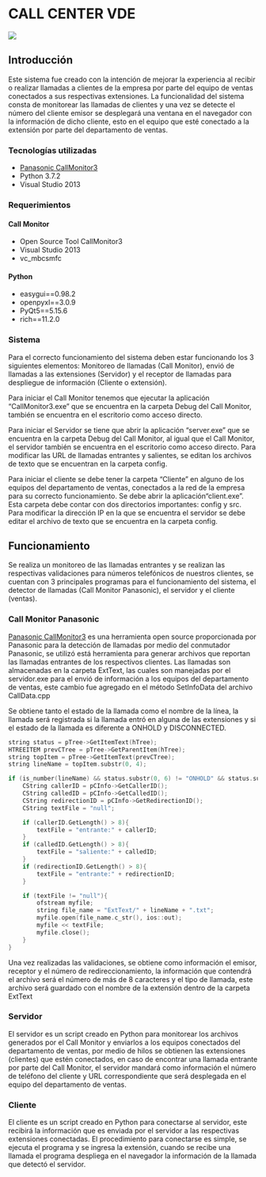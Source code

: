 # CALL CENTER VDE

![](https://www.vde.com.mx/media/wysiwyg/contacto/store-image.png)


## Introducción
Este sistema fue creado con la intención de mejorar la experiencia al recibir o realizar llamadas a clientes de la empresa por parte del equipo de ventas conectados a sus respectivas extensiones. La funcionalidad del sistema consta de monitorear las llamadas de clientes y una vez se detecte el número del cliente emisor se desplegará una ventana en el navegador con la información de dicho cliente, esto en el equipo que esté conectado a la extensión por parte del departamento de ventas. 

### Tecnologías utilizadas
- [Panasonic CallMonitor3](https://panasonic.net/cns/office/products/pbx/solutions/OpenSourceTools/ "Panasonic CallMonitor3")
- Python 3.7.2
- Visual Studio 2013

### Requerimientos
#### Call Monitor
- Open Source Tool CallMonitor3
- Visual Studio 2013
- vc_mbcsmfc

#### Python
- easygui==0.98.2
- openpyxl==3.0.9
- PyQt5==5.15.6
- rich==11.2.0

### Sistema
Para el correcto funcionamiento del sistema deben estar funcionando los 3 siguientes elementos: Monitoreo de llamadas (Call Monitor), envió de llamadas a las extensiones (Servidor) y el receptor de llamadas para despliegue de información (Cliente o extensión).

Para iniciar el Call Monitor tenemos que ejecutar la aplicación “CallMonitor3.exe” que se encuentra en la carpeta Debug del Call Monitor, también se encuentra en el escritorio como acceso directo.

Para iniciar el Servidor se tiene que abrir la aplicación “server.exe” que se encuentra en la carpeta Debug del Call Monitor, al igual que el Call Monitor, el servidor también se encuentra en el escritorio como acceso directo. Para modificar las URL de llamadas entrantes y salientes, se editan los archivos de texto que se encuentran en la carpeta config.

Para iniciar el cliente se debe tener la carpeta “Cliente” en alguno de los equipos del departamento de ventas, conectados a la red de la empresa para su correcto funcionamiento. Se debe abrir la aplicación“client.exe”. Esta carpeta debe contar con dos directorios importantes: config y src. Para modificar la dirección IP en la que se encuentra el servidor se debe editar el archivo de texto que se encuentra en la carpeta config.


## Funcionamiento
Se realiza un monitoreo de las llamadas entrantes y se realizan las respectivas validaciones para números telefónicos de nuestros clientes, se cuentan con 3 principales programas para el funcionamiento del sistema, el detector de llamadas (Call Monitor Panasonic), el servidor y el cliente (ventas).

### Call Monitor Panasonic
[Panasonic CallMonitor3](https://panasonic.net/cns/office/products/pbx/solutions/OpenSourceTools/ "Panasonic CallMonitor3") es una herramienta open source proporcionada por Panasonic para la detección de llamadas por medio del conmutador Panasonic, se utilizó está herramienta para generar archivos que reportan las llamadas entrantes de los respectivos clientes. Las llamadas son almacenadas en la carpeta ExtText, las cuales son manejadas por el servidor.exe para el envió de información a los equipos del departamento de ventas, este cambio fue agregado en el método SetInfoData del archivo CallData.cpp

Se obtiene tanto el estado de la llamada como el nombre de la línea, la llamada será registrada si la llamada entró en alguna de las extensiones y si el estado de la llamada es diferente a ONHOLD y DISCONNECTED.

```cpp
string status = pTree->GetItemText(hTree);
HTREEITEM prevCTree = pTree->GetParentItem(hTree);
string topItem = pTree->GetItemText(prevCTree);
string lineName = topItem.substr(0, 4);

if (is_number(lineName) && status.substr(0, 6) != "ONHOLD" && status.substr(0, 10) != "DISCONNECT"){
	CString callerID = pCInfo->GetCallerID();
	CString calledID = pCInfo->GetCalledID();
	CString redirectionID = pCInfo->GetRedirectionID();
	CString textFile = "null";

	if (callerID.GetLength() > 8){
		textFile = "entrante:" + callerID;
	}
	if (calledID.GetLength() > 8){
		textFile = "saliente:" + calledID;
	}
	if (redirectionID.GetLength() > 8){
		textFile = "entrante:" + redirectionID;
	}

	if (textFile != "null"){
		ofstream myfile;
		string file_name = "ExtText/" + lineName + ".txt";
		myfile.open(file_name.c_str(), ios::out);
		myfile << textFile;
		myfile.close();
	}
}
```

Una vez realizadas las validaciones, se obtiene como información el emisor, receptor y el número de redireccionamiento, la información que contendrá el archivo será el número de más de 8 caracteres y el tipo de llamada, este archivo será guardado con el nombre de la extensión dentro de la carpeta ExtText


### Servidor
El servidor es un script creado en Python para monitorear los archivos generados por el Call Monitor y enviarlos a los equipos conectados del departamento de ventas, por medio de hilos se obtienen las extensiones (clientes) que estén conectados, en caso de encontrar una llamada entrante por parte del Call Monitor, el servidor mandará como información el número de teléfono del cliente y URL correspondiente que será desplegada en el equipo del departamento de ventas.

### Cliente
El cliente es un script creado en Python para conectarse al servidor, este recibirá la información que es enviada por el servidor a las respectivas extensiones conectadas. El procedimiento para conectarse es simple, se ejecuta el programa y se ingresa la extensión, cuando se recibe una llamada el programa despliega en el navegador la información de la llamada que detectó el servidor. 